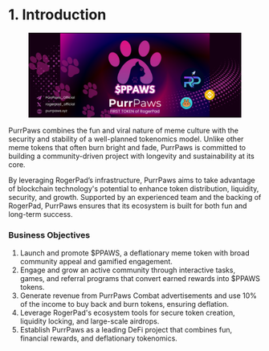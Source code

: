# 1. Introduction

<figure><img src="../../../.gitbook/assets/git (640 x 360 px) (900 x 300 px).png" alt=""><figcaption></figcaption></figure>

PurrPaws combines the fun and viral nature of meme culture with the security and stability of a well-planned tokenomics model. Unlike other meme tokens that often burn bright and fade, PurrPaws is committed to building a community-driven project with longevity and sustainability at its core.

By leveraging RogerPad’s infrastructure, PurrPaws aims to take advantage of blockchain technology's potential to enhance token distribution, liquidity, security, and growth. Supported by an experienced team and the backing of RogerPad, PurrPaws ensures that its ecosystem is built for both fun and long-term success.

### Business Objectives

1. Launch and promote $PPAWS, a deflationary meme token with broad community appeal and gamified engagement.
2. Engage and grow an active community through interactive tasks, games, and referral programs that convert earned rewards into $PPAWS tokens.
3. Generate revenue from PurrPaws Combat advertisements and use 10% of the income to buy back and burn tokens, ensuring deflation.
4. Leverage RogerPad's ecosystem tools for secure token creation, liquidity locking, and large-scale airdrops.
5. Establish PurrPaws as a leading DeFi project that combines fun, financial rewards, and deflationary tokenomics.
